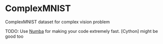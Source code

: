 # ComplexMNIST
ComplexMNIST dataset for complex vision problem

TODO: Use [Numba](https://www.youtube.com/watch?v=x58W9A2lnQc) for making your code extremely fast. [Cython] might be good too
